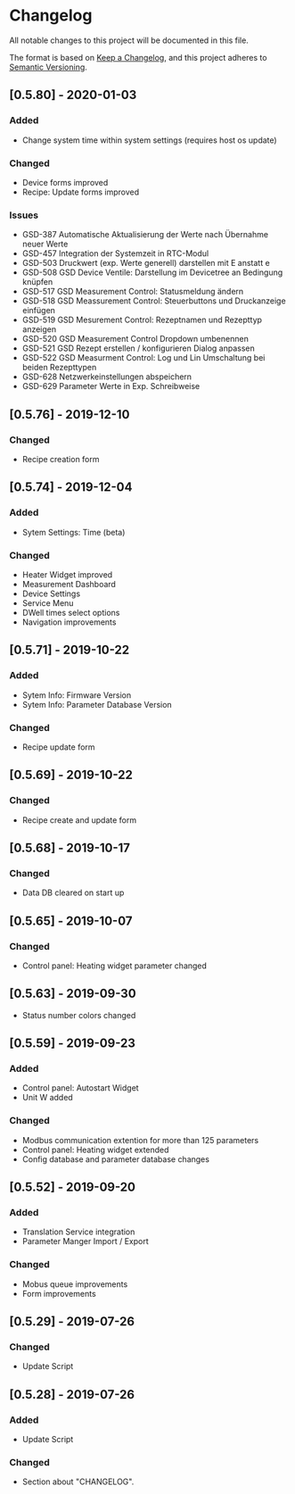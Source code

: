 # Changelog
All notable changes to this project will be documented in this file.

The format is based on [Keep a Changelog](https://keepachangelog.com/en/1.0.0/),
and this project adheres to [Semantic Versioning](https://semver.org/spec/v2.0.0.html).

## [0.5.80] - 2020-01-03

### Added
- Change system time within system settings (requires host os update)

### Changed
- Device forms improved
- Recipe: Update forms improved

### Issues
- GSD-387	Automatische Aktualisierung der Werte nach Übernahme neuer Werte
- GSD-457	Integration der Systemzeit in RTC-Modul	
- GSD-503	Druckwert (exp. Werte generell) darstellen mit E anstatt e	
- GSD-508	GSD Device Ventile: Darstellung im Devicetree an Bedingung knüpfen
- GSD-517	GSD Measurement Control: Statusmeldung ändern
- GSD-518	GSD Meassurement Control: Steuerbuttons und Druckanzeige einfügen	
- GSD-519	GSD Mesurement Control: Rezeptnamen und Rezepttyp anzeigen	
- GSD-520	GSD Measurement Control Dropdown umbenennen
- GSD-521	GSD Rezept erstellen / konfigurieren Dialog anpassen	
- GSD-522	GSD Measurment Control: Log und Lin Umschaltung bei beiden Rezepttypen	
- GSD-628	Netzwerkeinstellungen abspeichern	
- GSD-629	Parameter Werte in Exp. Schreibweise	

## [0.5.76] - 2019-12-10

### Changed
- Recipe creation form

## [0.5.74] - 2019-12-04

### Added
- Sytem Settings: Time (beta)

### Changed
- Heater Widget improved
- Measurement Dashboard
- Device Settings
- Service Menu
- DWell times select options
- Navigation improvements

## [0.5.71] - 2019-10-22

### Added
- Sytem Info: Firmware Version
- Sytem Info: Parameter Database Version

### Changed
- Recipe update form

## [0.5.69] - 2019-10-22
### Changed
- Recipe create and update form

## [0.5.68] - 2019-10-17
### Changed
- Data DB cleared on start up

## [0.5.65] - 2019-10-07
### Changed
- Control panel: Heating widget parameter changed

## [0.5.63] - 2019-09-30
- Status number colors changed

## [0.5.59] - 2019-09-23
### Added
- Control panel: Autostart Widget
- Unit W added
### Changed
- Modbus communication extention for more than 125 parameters
- Control panel: Heating widget extended
- Config database and parameter database changes

## [0.5.52] - 2019-09-20
### Added
- Translation Service integration
- Parameter Manger Import / Export
### Changed
- Mobus queue improvements
- Form improvements

## [0.5.29] - 2019-07-26
### Changed
- Update Script

## [0.5.28] - 2019-07-26
### Added
- Update Script

### Changed
- Section about "CHANGELOG".
